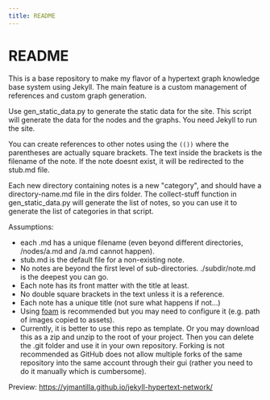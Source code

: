 ```yaml
---
title: README
---
```


# README

This is a base repository to make my flavor of a hypertext graph knowledge base system using Jekyll. The main feature is a custom management of references and custom graph generation.

Use gen_static_data.py to generate the static data for the site. This script will generate the data for the nodes and the graphs.
You need Jekyll to run the site.

You can create references to other notes using the ``(())`` where the parentheses are actually square brackets. The text inside the brackets is the filename of the note. If the note doesnt exist, it will be redirected to the stub.md file.

Each new directory containing notes is a new "category", and should have a directory-name.md file in the dirs folder. The collect-stuff function in gen_static_data.py will generate the list of notes, so you can use it to generate the list of categories in that script.

Assumptions:

- each .md has a unique filename (even beyond different directories, /nodes/a.md and /a.md cannot happen).
- stub.md is the default file for a non-existing note.
- No notes are beyond the first level of sub-directories. ./subdir/note.md is the deepest you can go.
- Each note has its front matter with the title at least.
- No double square brackets in the text unless it is a reference.
- Each note has a unique title (not sure what happens if not...)
- Using [foam](https://github.com/foambubble/foam) is recommended but you may need to configure it (e.g. path of images copied to assets).
- Currently, it is better to use this repo as template. Or you may download this as a zip and unzip to the root of your project. Then you can delete the .git folder and use it in your own repository. Forking is not recommended as GitHub does not allow multiple forks of the same repository into the same account through their gui (rather you need to do it manually which is cumbersome).

Preview: https://yjmantilla.github.io/jekyll-hypertext-network/
